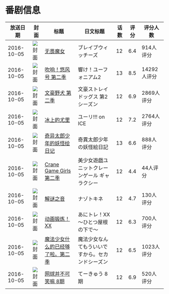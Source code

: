 # 番剧信息

|放送日期|封面|标题|日文标题|话数|评分|评分人数|
|---|---|---|---|---|---|---|
|2016-10-05|![封面](https://lain.bgm.tv/pic/cover/c/5c/85/85338_7ROAZ.jpg)|[无畏魔女](https://bangumi.tv/subject/85338)|ブレイブウィッチーズ|12|6.4|914人评分|
|2016-10-05|![封面](https://lain.bgm.tv/pic/cover/c/69/28/152091_Bg7Hc.jpg)|[吹响！悠风号 第二季](https://bangumi.tv/subject/152091)|響け！ユーフォニアム2|13|8.5|14292人评分|
|2016-10-05|![封面](https://lain.bgm.tv/pic/cover/c/9a/1c/171068_XIwkj.jpg)|[文豪野犬 第二季](https://bangumi.tv/subject/171068)|文豪ストレイドッグス 第2シーズン|12|6.9|2869人评分|
|2016-10-05|![封面](https://lain.bgm.tv/pic/cover/c/e6/55/174998_4Zc3U.jpg)|[冰上的尤里](https://bangumi.tv/subject/174998)|ユーリ!!! on ICE|12|7.2|2764人评分|
|2016-10-05|![封面](https://lain.bgm.tv/pic/cover/c/af/0d/181090_o2hGw.jpg)|[奇异太郎少年的妖怪绘日记](https://bangumi.tv/subject/181090)|奇異太郎少年の妖怪絵日記|13|6.6|888人评分|
|2016-10-05|![封面](https://lain.bgm.tv/pic/cover/c/e8/cb/186035_3bljD.jpg)|[Crane Game Girls 第二季](https://bangumi.tv/subject/186035)|美少女遊戯ユニットクレーンゲール ギャラクシー|12|4.4|44人评分|
|2016-10-05|![封面](https://lain.bgm.tv/pic/cover/c/8c/43/187556_QJ5sP.jpg)|[解谜之音](https://bangumi.tv/subject/187556)|ナゾトキネ|12|4.7|130人评分|
|2016-10-05|![封面](https://lain.bgm.tv/pic/cover/c/07/62/188453_x8Cek.jpg)|[动画锻炼！XX](https://bangumi.tv/subject/188453)|あにトレ！XX～ひとつ屋根の下で～|12|6.3|700人评分|
|2016-10-05|![封面](https://lain.bgm.tv/pic/cover/c/f6/b6/189415_mPB27.jpg)|[魔法少女什么的已经够了啦。第二季](https://bangumi.tv/subject/189415)|魔法少女なんてもういいですから。セカンドシーズン|12|6.5|1023人评分|
|2016-10-05|![封面](https://lain.bgm.tv/pic/cover/c/d0/aa/189639_bCd2o.jpg)|[网球并不可笑嘛 8期](https://bangumi.tv/subject/189639)|てーきゅう 8期|12|6.9|520人评分|
